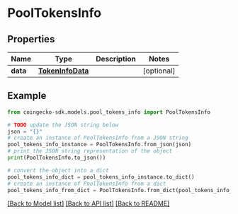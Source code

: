 # PoolTokensInfo


## Properties

Name | Type | Description | Notes
------------ | ------------- | ------------- | -------------
**data** | [**TokenInfoData**](TokenInfoData.md) |  | [optional] 

## Example

```python
from coingecko-sdk.models.pool_tokens_info import PoolTokensInfo

# TODO update the JSON string below
json = "{}"
# create an instance of PoolTokensInfo from a JSON string
pool_tokens_info_instance = PoolTokensInfo.from_json(json)
# print the JSON string representation of the object
print(PoolTokensInfo.to_json())

# convert the object into a dict
pool_tokens_info_dict = pool_tokens_info_instance.to_dict()
# create an instance of PoolTokensInfo from a dict
pool_tokens_info_from_dict = PoolTokensInfo.from_dict(pool_tokens_info_dict)
```
[[Back to Model list]](../README.md#documentation-for-models) [[Back to API list]](../README.md#documentation-for-api-endpoints) [[Back to README]](../README.md)



